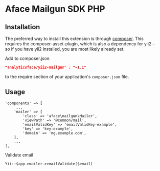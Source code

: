 Aface Mailgun SDK PHP
=====================


Installation
------------
The preferred way to install this extension is through [composer](http://getcomposer.org/download/). This requires the 
composer-asset-plugin, which is also a dependency for yii2 – so if you have yii2 installed, you are most likely already 
set.

Add to composer.json

```json
"analyticsface/yii2-mailgun" : "~1.1"
```

to the require section of your application's `composer.json` file.

Usage
-----

```
'components' => [
     ...
    'mailer' => [
        'class' => 'aface\mailgun\Mailer',
        'viewPath' => '@common/mail',
        'emailValidKey' => 'emailValidKey-example',
        'key' => 'key-example',
        'domain' => 'mg.example.com',
    ],
    ...
],
```

Validate email
```
Yii::$app->mailer->emailValidate($email)
```